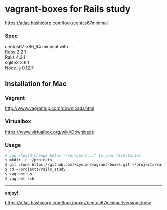 vagrant-boxes for Rails study
====
https://atlas.hashicorp.com/louk/centos67minimal

### Spec
centos67-x86_64 minimal with ...  
Ruby 2.2.1  
Rails 4.2.1  
sqlite3 3.9.1  
Node.js 0.12.7  


## Installation for Mac

### Vagrant
http://www.vagrantup.com/downloads.html

### Virtualbox
https://www.virtualbox.org/wiki/Downloads

### Usage
```sh
# you should change below "~/projects..." to your directories
$ mkdir -p ~/projects
$ git clone https://github.com/kiyotan/vagrant-boxes.git ~/projects/rails_study
$ cd ~/projects/rails_study
$ vagrant up
$ vagrant ssh
```

***

**enjoy!**

https://atlas.hashicorp.com/louk/boxes/centos67minimal/versions/new

